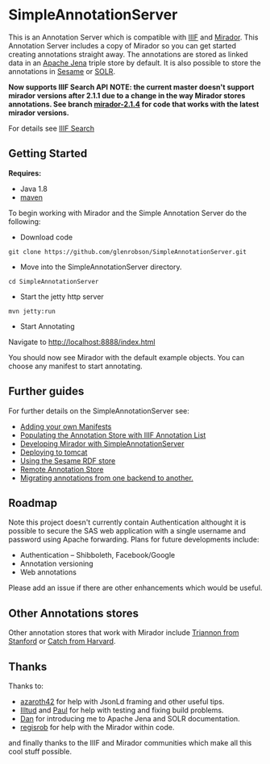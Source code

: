 # SimpleAnnotationServer
This is an Annotation Server which is compatible with [IIIF](http://iiif.io) and [Mirador](https://github.com/IIIF/mirador). This Annotation Server includes
a copy of Mirador so you can get started creating annotations straight away. The annotations are stored as linked data in an [Apache Jena](https://jena.apache.org/) triple store by default. It is also possible to store the annotations in [Sesame](doc/Sesame.md) or [SOLR](doc/Solr.md). 

**Now supports IIIF Search API**
**NOTE: the current master doesn't support mirador versions after 2.1.1 due to a change in the way Mirador stores annotations. See branch [mirador-2.1.4](tree/mirador-2.1.4) for code that works with the latest mirador versions.**

For details see [IIIF Search](doc/IIIFSearch.md)

## Getting Started
**Requires:**
 * Java 1.8
 * [maven](https://maven.apache.org/)

To begin working with Mirador and the Simple Annotation Server do the following:

 * Download code

```git clone https://github.com/glenrobson/SimpleAnnotationServer.git```

 * Move into the SimpleAnnotationServer directory.

```cd SimpleAnnotationServer```

 * Start the jetty http server

```mvn jetty:run```

 * Start Annotating 

Navigate to [http://localhost:8888/index.html](http://localhost:8888/index.html)

You should now see Mirador with the default example objects. You can choose any manifest to start annotating.

## Further guides

For further details on the SimpleAnnotationServer see:

 * [Adding your own Manifests](doc/NewManifests.md) 
 * [Populating the Annotation Store with IIIF Annotation List](doc/PopulatingAnnotations.md)
 * [Developing Mirador with SimpleAnnotationServer](doc/DevGuide.md)
 * [Deploying to tomcat](doc/tomcat.md)
 * [Using the Sesame RDF store](doc/Sesame.md)
 * [Remote Annotation Store](doc/RemoteStore.md)
 * [Migrating annotations from one backend to another.](doc/MigratingData.md)

## Roadmap

Note this project doesn't currently contain Authentication althought it is possible to secure the SAS web application with a single username and password using Apache forwarding. Plans for future developments include:

 * Authentication – Shibboleth, Facebook/Google
 * Annotation versioning
 * Web annotations

Please add an issue if there are other enhancements which would be useful. 

## Other Annotations stores

Other annotation stores that work with Mirador include [Triannon from Stanford](https://github.com/sul-dlss/triannon) or [Catch from Harvard](https://github.com/annotationsatharvard/catcha). 

## Thanks

Thanks to:

 * [azaroth42](https://github.com/azaroth42) for help with JsonLd framing and other useful tips. 
 * [Illtud](https://github.com/illtud) and [Paul](https://twitter.com/sankesolutions) for help with testing and fixing build problems. 
 * [Dan](https://twitter.com/Surfrdan) for introducing me to Apache Jena and SOLR documentation.
 * [regisrob](https://github.com/regisrob) for help with the Mirador within code.

and finally thanks to the IIIF and Mirador communities which make all this cool stuff possible.
